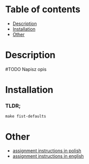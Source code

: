 # Table of contents #
- [Description](#Description)
- [Installation](#Installation)
- [Other](#Other)

# Description
#TODO Napisz opis
# Installation 
### TLDR;
`make fist-defaults`

# Other
- [assignment instructions in polish](/docs/instructions_pl.md)
- [assignment instructions in english](/docs/instructions_eng.md)
